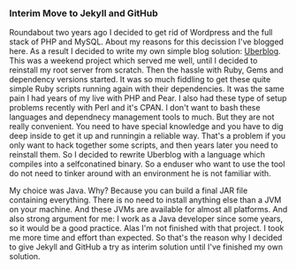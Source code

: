 <?juberblog
    Navi: 
    Description: 
    Keywords:
?>
### Interim Move to Jekyll and GitHub

Roundabout two years  ago I decided to  get rid of Wordpress and  the full stack
of PHP and  MySQL. About my reasons  for this decission I've blogged  here. As a
result I decided  to write my own simple blog  solution: [Uberblog][1]. This was
a weekend  project which served  me well, until I  decided to reinstall  my root
server from  scratch. Then the  hassle with  Ruby, Gems and  dependency versions
started. It was so much fiddling to  get these quite simple Ruby scripts running
again with their dependencies. It was the same  pain I had years of my live with
PHP and  Pear. I also had  these type of  setup problems recently with  Perl and
it's CPAN. I don't want to  bash these languages and dependnecy management tools
to much. But they are not really  convenient. You need to have special knowledge
and you  have to  dig deep inside  to get  it up and  runningin a  reliable way.
That's a problem if you only want  to hack together some scripts, and then years
later  you need  to reinstall  them. So  I decided  to rewrite  Uberblog with  a
language which  compiles into a selfconatined  binary. So a enduser  who want to
use  the tool  do  not need  to  tinker around  with an  environment  he is  not
familiar with.

My choice  was Java.  Why? Because  you can  build a  final JAR  file containing
everything.  There is  no need  to  install anything  else  than a  JVM on  your
machine. And these JVMs are available  for almost all platforms. And also strong
argument for me: I  work as a Java developer since some years,  so it would be a
good practice. Alas I'm not finished with  that project. I took me more time and
effort than  expected. So  that's the reason  why I decided  to give  Jekyll and
GitHub a try as interim solution until I've finished my own solution.

[1]:  https://github.com/Weltraumschaf/uberblog